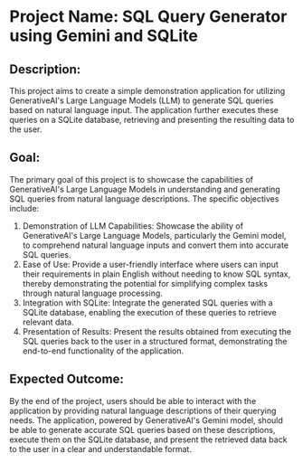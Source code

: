 # Project Name: SQL Query Generator using Gemini and SQLite

## Description:
This project aims to create a simple demonstration application for utilizing GenerativeAI's Large Language Models (LLM) to generate SQL queries based on natural language input. The application further executes these queries on a SQLite database, retrieving and presenting the resulting data to the user.

## Goal:
The primary goal of this project is to showcase the capabilities of GenerativeAI's Large Language Models in understanding and generating SQL queries from natural language descriptions. The specific objectives include:

1. Demonstration of LLM Capabilities: Showcase the ability of GenerativeAI's Large Language Models, particularly the Gemini model, to comprehend natural language inputs and convert them into accurate SQL queries.
2. Ease of Use: Provide a user-friendly interface where users can input their requirements in plain English without needing to know SQL syntax, thereby demonstrating the potential for simplifying complex tasks through natural language processing.
3. Integration with SQLite: Integrate the generated SQL queries with a SQLite database, enabling the execution of these queries to retrieve relevant data.
4. Presentation of Results: Present the results obtained from executing the SQL queries back to the user in a structured format, demonstrating the end-to-end functionality of the application.

## Expected Outcome:
By the end of the project, users should be able to interact with the application by providing natural language descriptions of their querying needs. The application, powered by GenerativeAI's Gemini model, should be able to generate accurate SQL queries based on these descriptions, execute them on the SQLite database, and present the retrieved data back to the user in a clear and understandable format.